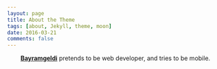 ```yaml
---
layout: page
title: About the Theme
tags: [about, Jekyll, theme, moon]
date: 2016-03-21
comments: false
---
```

    
<center><a href="http://bayramgeldi.github.io/"><b>Bayramgeldi</b></a> pretends to be web developer, and tries to be mobile.</center>



